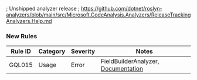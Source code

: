 ; Unshipped analyzer release
; https://github.com/dotnet/roslyn-analyzers/blob/main/src/Microsoft.CodeAnalysis.Analyzers/ReleaseTrackingAnalyzers.Help.md

### New Rules
Rule ID | Category | Severity | Notes
--------|----------|----------|-------
GQL015 | Usage | Error | FieldBuilderAnalyzer, [Documentation](https://graphql-dotnet.github.io/docs/analyzers/gql015)
